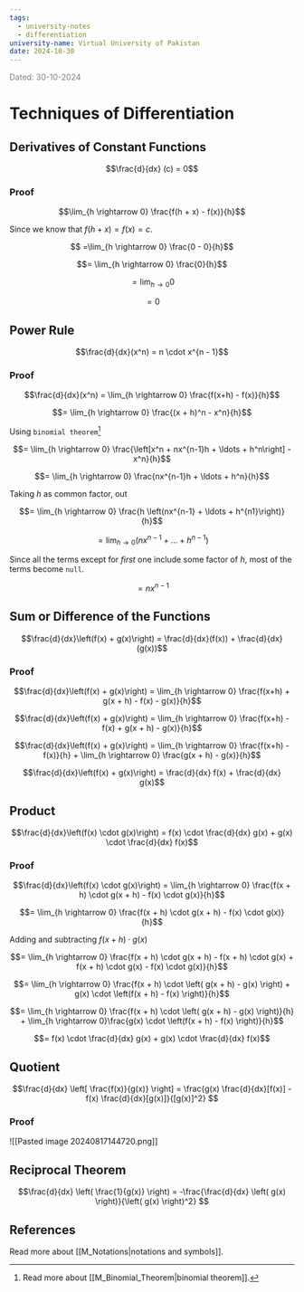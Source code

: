 ```yaml
---
tags:
  - university-notes
  - differentiation
university-name: Virtual University of Pakistan
date: 2024-10-30
---
```


<span style="color: gray;">Dated: 30-10-2024</span>

# Techniques of Differentiation

## Derivatives of Constant Functions

$$\frac{d}{dx} (c) = 0$$

### Proof

$$\lim_{h \rightarrow 0} \frac{f(h + x) - f(x)}{h}$$

Since we know that $f(h + x) = f(x) = c$.

$$ =\lim_{h \rightarrow 0} \frac{0 - 0}{h}$$

$$= \lim_{h \rightarrow 0} \frac{0}{h}$$

$$ = \lim_{h \rightarrow 0} 0$$

$$ = 0$$

## Power Rule

$$\frac{d}{dx}(x^n) = n \cdot x^{n - 1}$$

### Proof

$$\frac{d}{dx}(x^n) = \lim_{h \rightarrow 0} \frac{f(x+h) - f(x)}{h}$$

$$= \lim_{h \rightarrow 0} \frac{(x + h)^n - x^n}{h}$$

Using `binomial theorem`[^1]  

$$= \lim_{h \rightarrow 0} \frac{\left[x^n + nx^{n-1}h + \ldots + h^n\right] - x^n}{h}$$

$$= \lim_{h \rightarrow 0} \frac{nx^{n-1}h + \ldots + h^n}{h}$$

Taking $h$ as common factor, out  

$$= \lim_{h \rightarrow 0} \frac{h \left(nx^{n-1} + \ldots + h^{n1}\right)}{h}$$

$$= \lim_{h \rightarrow 0} \left(nx^{n-1} + \ldots + h^{n - 1}\right)$$

Since all the terms except for _first_ one include some factor of $h$, most of the terms become `null`.  

$$= nx^{n-1}$$

## Sum or Difference of the Functions

$$\frac{d}{dx}\left(f(x) + g(x)\right) = \frac{d}{dx}(f(x)) + \frac{d}{dx}(g(x))$$

### Proof

$$\frac{d}{dx}\left(f(x) + g(x)\right) = \lim_{h \rightarrow 0} \frac{f(x+h) + g(x + h) - f(x) - g(x)}{h}$$

$$\frac{d}{dx}\left(f(x) + g(x)\right) = \lim_{h \rightarrow 0} \frac{f(x+h)  - f(x) + g(x + h) - g(x)}{h}$$

$$\frac{d}{dx}\left(f(x) + g(x)\right) = \lim_{h \rightarrow 0} \frac{f(x+h)  - f(x)}{h} + \lim_{h \rightarrow 0} \frac{g(x + h) - g(x)}{h}$$

$$\frac{d}{dx}\left(f(x) + g(x)\right) = \frac{d}{dx} f(x) + \frac{d}{dx} g(x)$$

## Product

$$\frac{d}{dx}\left(f(x) \cdot g(x)\right) = f(x) \cdot \frac{d}{dx} g(x) + g(x) \cdot \frac{d}{dx} f(x)$$

### Proof

$$\frac{d}{dx}\left(f(x) \cdot g(x)\right) = \lim_{h \rightarrow 0} \frac{f(x + h) \cdot g(x + h) - f(x) \cdot g(x)}{h}$$

$$= \lim_{h \rightarrow 0} \frac{f(x + h) \cdot g(x + h) - f(x) \cdot g(x)}{h}$$

Adding and subtracting $f(x + h) \cdot g(x)$  

$$= \lim_{h \rightarrow 0} \frac{f(x + h) \cdot g(x + h) - f(x + h) \cdot g(x) + f(x + h) \cdot g(x) - f(x) \cdot g(x)}{h}$$

$$= \lim_{h \rightarrow 0} \frac{f(x + h) \cdot \left( g(x + h) - g(x) \right) + g(x) \cdot \left(f(x + h) - f(x) \right)}{h}$$

$$= \lim_{h \rightarrow 0} \frac{f(x + h) \cdot \left( g(x + h) - g(x) \right)}{h} + \lim_{h \rightarrow 0}\frac{g(x) \cdot \left(f(x + h) - f(x) \right)}{h}$$

$$= f(x) \cdot \frac{d}{dx} g(x) + g(x) \cdot \frac{d}{dx} f(x)$$

## Quotient

$$\frac{d}{dx} \left[ \frac{f(x)}{g(x)} \right] = \frac{g(x) \frac{d}{dx}[f(x)] - f(x) \frac{d}{dx}[g(x)]}{[g(x)]^2}
$$

### Proof

![[Pasted image 20240817144720.png]]

## Reciprocal Theorem

$$\frac{d}{dx} \left( \frac{1}{g(x)} \right) = -\frac{\frac{d}{dx} \left( g(x) \right)}{\left( g(x) \right)^2}
$$

## References

Read more about [[M_Notations|notations and symbols]].

[^1]: Read more about [[M_Binomial_Theorem|binomial theorem]].